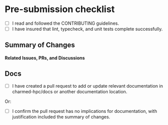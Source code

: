 

# Pre-submission checklist

 * [ ] I read and followed the CONTRIBUTING guidelines.
 * [ ] I have insured that lint, typecheck, and unit tests complete successfully.

[//]: # (If you can't run the tests locally, create a draft PR to check against the CI pipeline. Once you verify that CI is passing, you can take your PR out of draft status. Please try running the tests locally first, before testing against the CI pipeline.)


## Summary of Changes




#### Related Issues, PRs, and Discussions

[//]: # (Please link to related issues, pull requests, and discussions here. If there are no related issues, PRs, or discussions, please provide a justification for the PR.)



## Docs

* [ ] I have created a pull request to add or update relevant documentation in charmed-hpc/docs or another documentation location.

Or:

* [ ] I confirm the pull request has no implications for documentation, with justification included the summary of changes.

